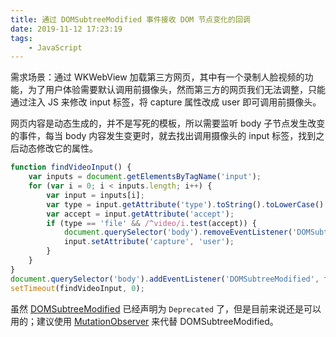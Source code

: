```yaml
---
title: 通过 DOMSubtreeModified 事件接收 DOM 节点变化的回调
date: 2019-11-12 17:23:19
tags:
	- JavaScript
---
```


需求场景：通过 WKWebView 加载第三方网页，其中有一个录制人脸视频的功能，为了用户体验需要默认调用前摄像头，然而第三方的网页我们无法调整，只能通过注入 JS 来修改 input 标签，将 capture 属性改成 user 即可调用前摄像头。

网页内容是动态生成的，并不是写死的模板，所以需要监听 body 子节点发生改变的事件，每当 body 内容发生变更时，就去找出调用摄像头的 input 标签，找到之后动态修改它的属性。

```JavaScript
function findVideoInput() {
    var inputs = document.getElementsByTagName('input');
    for (var i = 0; i < inputs.length; i++) {
        var input = inputs[i];
        var type = input.getAttribute('type').toString().toLowerCase();
        var accept = input.getAttribute('accept');
        if (type == 'file' && /^video/i.test(accept)) {
            document.querySelector('body').removeEventListener('DOMSubtreeModified', findVideoInput, false);
            input.setAttribute('capture', 'user');
        }
    }
}
document.querySelector('body').addEventListener('DOMSubtreeModified', findVideoInput, false);
setTimeout(findVideoInput, 0);
```

虽然 [DOMSubtreeModified](https://www.w3.org/TR/DOM-Level-3-Events/#event-type-DOMSubtreeModified) 已经声明为 `Deprecated` 了，但是目前来说还是可以用的；建议使用 [MutationObserver](https://developer.mozilla.org/en-US/docs/Web/API/MutationObserver) 来代替 DOMSubtreeModified。